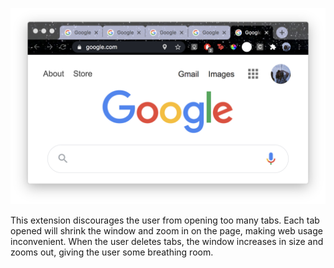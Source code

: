 ![preview](preview.png)

This extension discourages the user from opening too many tabs. Each tab opened will shrink the window and zoom in on the page, making web usage inconvenient. When the user deletes tabs, the window increases in size and zooms out, giving the user some breathing room. 
